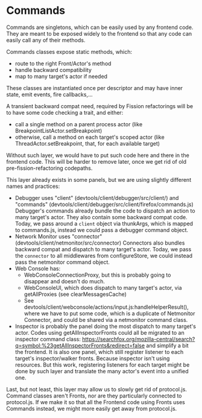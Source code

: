 # Commands

Commands are singletons, which can be easily used by any frontend code.
They are meant to be exposed widely to the frontend so that any code can easily call any of their methods.

Commands classes expose static methods, which:
* route to the right Front/Actor's method
* handle backward compatibility
* map to many target's actor if needed

These classes are instantiated once per descriptor
and may have inner state, emit events, fire callbacks,...

A transient backward compat need, required by Fission refactorings will be to have some code checking a trait, and either:
* call a single method on a parent process actor (like BreakpointListActor.setBreakpoint)
* otherwise, call a method on each target's scoped actor (like ThreadActor.setBreakpoint, that, for each available target)

Without such layer, we would have to put such code here and there in the frontend code.
This will be harder to remove later, once we get rid of old pre-fission-refactoring codepaths.

This layer already exists in some panels, but we are using slightly different names and practices:
* Debugger uses "client" (devtools/client/debugger/src/client/) and "commands" (devtools/client/debugger/src/client/firefox/commands.js)
  Debugger's commands already bundle the code to dispatch an action to many target's actor.
  They also contain some backward compat code.
  Today, we pass around a `client` object via thunkArgs, which is mapped to commands.js,
  instead we could pass a debugger command object.
* Network Monitor uses "connector" (devtools/client/netmonitor/src/connector)
  Connectors also bundles backward compat and dispatch to many target's actor.
  Today, we pass the `connector` to all middlewares from configureStore,
  we could instead pass the netmonitor command object.
* Web Console has:
  * WebConsoleConnectionProxy, but this is probably going to disappear and doesn't do much.
  * WebConsoleUI, which does dispatch to many target's actor, via getAllProxies (see clearMessagesCache)
  * See devtools/client/webconsole/actions/input.js:handleHelperResult(), where we have to put some code, which is a duplicate of Netmonitor Connector,
    and could be shared via a netmonitor command class.
* Inspector is probably the panel doing the most dispatch to many target's actor.
  Codes using getAllInspectorFronts could all be migrated to an inspector command class:
  https://searchfox.org/mozilla-central/search?q=symbol:%23getAllInspectorFronts&redirect=false
  and simplify a bit the frontend.
  It is also one panel, which still register listener to each target's inspector/walker fronts.
  Because inspector isn't using resources.
  But this work, registering listeners for each target might be done by such layer and translate the many actor's event into a unified one.

Last, but not least, this layer may allow us to slowly get rid of protocol.js.
Command classes aren't Fronts, nor are they particularly connected to protocol.js.
If we make it so that all the Frontend code using Fronts uses Commands instead, we might more easily get away from protocol.js.
